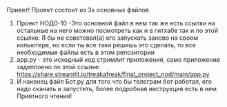 Привет!
Проект состоит из 3х основных файлов
1. Проект НОД0-10 -Это основной файл в нем так же есть ссылки на остальные на него можно посмотреть как и в гитхабе так и по этой ссылке:
Я бы не советовал(a) его запускать заново на своем копьютере, но если ты все таки решишь это сделать, то все необходимые файлы есть в этом репозитории
2. app.py - это исходный код стримлит приложения, само приложение задеплоено по этой ссылке: https://share.streamlit.io/treakafreak/final_project_nod/main/app.py
3. И наконец файл Бот.py для того что бы телеграм бот работал, его надо скачать и запустить, более подробная инструкция есть в нем
Приятного чтения!
